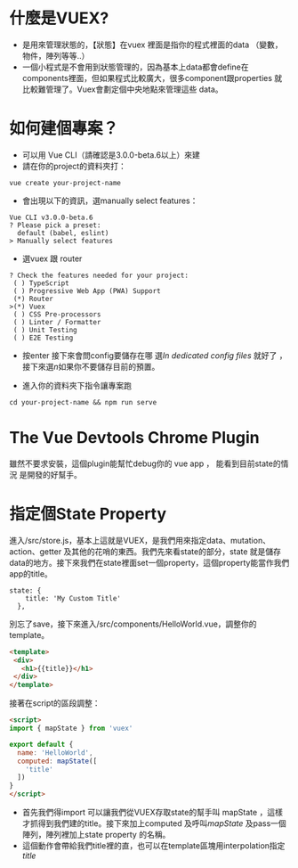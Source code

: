 # 什麼是VUEX?

- 是用來管理狀態的，【狀態】在vuex 裡面是指你的程式裡面的data （變數，物件，陣列等等..）
- 一個小程式是不會用到狀態管理的，因為基本上data都會define在components裡面，但如果程式比較廣大，很多component跟properties 就比較難管理了。Vuex會劃定個中央地點來管理這些 data。

# 如何建個專案？

- 可以用 Vue CLI（請確認是3.0.0-beta.6以上）來建 
- 請在你的project的資料夾打：

```console
vue create your-project-name
```

- 會出現以下的資訊，選manually select features：

```console
Vue CLI v3.0.0-beta.6
? Please pick a preset:
  default (babel, eslint)
> Manually select features
```

- 選vuex 跟 router 

```
? Check the features needed for your project:
 ( ) TypeScript
 ( ) Progressive Web App (PWA) Support
 (*) Router
>(*) Vuex
 ( ) CSS Pre-processors
 ( ) Linter / Formatter
 ( ) Unit Testing
 ( ) E2E Testing
```
- 按enter 接下來會問config要儲存在哪 選*In dedicated config files* 就好了 ， 接下來選*n*如果你不要儲存目前的預置。

- 進入你的資料夾下指令讓專案跑

```
cd your-project-name && npm run serve
```

# The Vue Devtools Chrome Plugin
雖然不要求安裝，這個plugin能幫忙debug你的 vue app ， 能看到目前state的情況 是開發的好幫手。

# 指定個State Property
進入/src/store.js，基本上這就是VUEX，是我們用來指定data、mutation、action、getter 及其他的花哨的東西。我們先來看state的部分，state 就是儲存data的地方。接下來我們在state裡面set一個property，這個property能當作我們app的title。

```
state: {
    title: 'My Custom Title'
  },
```
 別忘了save，接下來進入/src/components/HelloWorld.vue，調整你的template。
 ```html
 <template>
  <div>
    <h1>{{title}}</h1>
  </div>
</template>
```
接著在script的區段調整：
```html
<script>
import { mapState } from 'vuex'

export default {
  name: 'HelloWorld',
  computed: mapState([
    'title'
  ]) 
}
</script>
```
- 首先我們得import 可以讓我們從VUEX存取state的幫手叫 mapState ，這樣才抓得到我們建的title。接下來加上computed 及呼叫*mapState* 及pass一個陣列，陣列裡加上state property 的名稱。
- 這個動作會帶給我們title裡的直，也可以在template區塊用interpolation指定*title*


 ```html
